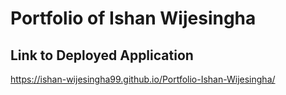 # Portfolio of Ishan Wijesingha

## Link to Deployed Application
https://ishan-wijesingha99.github.io/Portfolio-Ishan-Wijesingha/
